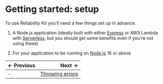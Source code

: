 
# Getting started: setup

To use Reliability Kit you'll need a few things set up in advance.

  1. A Node.js application (ideally built with either [Express](https://expressjs.com/) or AWS Lambda with [Serverless](https://www.serverless.com/), but you should get some benefits even if you're not using these)

  2. For your application to be running on [Node.js](https://nodejs.org/) 16 or above


| ← Previous | Next →                                  |
| :--------- | --------------------------------------: |
| -          | [Throwing errors](./throwing-errors.md) |
